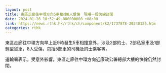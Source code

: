 ```yaml
---
layout: post
title: 東區走廊往中環方向5車相撞8人受傷　現場一段快線封閉
date: 2024-01-26 10:52:49.000000000 +08:00
link: https://news.rthk.hk/rthk/ch/component/k2/1737878-20240126.htm
categories: rthk
---
```


東區走廊往中環方向早上近9時發生5車相撞意外，涉及2部的士、2部私家車及1部輕型貨車，8人受傷，包括5部車的司機及的士乘客等。 

運輸署表示，受意外影響，東區走廊往中環方向近廉政公署總部大樓的快線仍然封閉。
